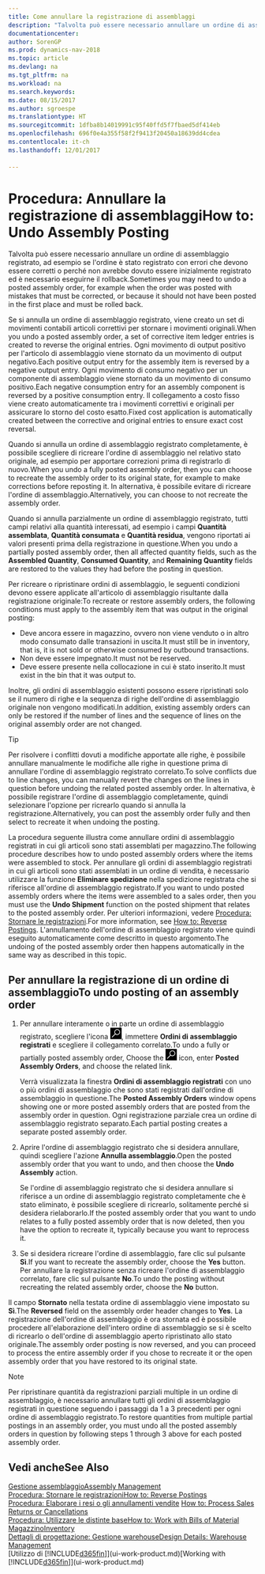 ```yaml
---
title: Come annullare la registrazione di assemblaggi
description: "Talvolta può essere necessario annullare un ordine di assemblaggio registrato, ad esempio se l'ordine è stato registrato con errori che devono essere corretti o perché non avrebbe dovuto essere inizialmente registrato ed è necessario eseguirne il rollback."
documentationcenter: 
author: SorenGP
ms.prod: dynamics-nav-2018
ms.topic: article
ms.devlang: na
ms.tgt_pltfrm: na
ms.workload: na
ms.search.keywords: 
ms.date: 08/15/2017
ms.author: sgroespe
ms.translationtype: HT
ms.sourcegitcommit: 1dfba8b14019991c95f40ffd5f7fbaed5df414eb
ms.openlocfilehash: 696f0e4a355f58f2f9413f20450a18639dd4cdea
ms.contentlocale: it-ch
ms.lasthandoff: 12/01/2017

---
```

# <a name="how-to-undo-assembly-posting"></a><span data-ttu-id="918c5-103">Procedura: Annullare la registrazione di assemblaggi</span><span class="sxs-lookup"><span data-stu-id="918c5-103">How to: Undo Assembly Posting</span></span>
<span data-ttu-id="918c5-104">Talvolta può essere necessario annullare un ordine di assemblaggio registrato, ad esempio se l'ordine è stato registrato con errori che devono essere corretti o perché non avrebbe dovuto essere inizialmente registrato ed è necessario eseguirne il rollback.</span><span class="sxs-lookup"><span data-stu-id="918c5-104">Sometimes you may need to undo a posted assembly order, for example when the order was posted with mistakes that must be corrected, or because it should not have been posted in the first place and must be rolled back.</span></span>

<span data-ttu-id="918c5-105">Se si annulla un ordine di assemblaggio registrato, viene creato un set di movimenti contabili articoli correttivi per stornare i movimenti originali.</span><span class="sxs-lookup"><span data-stu-id="918c5-105">When you undo a posted assembly order, a set of corrective item ledger entries is created to reverse the original entries.</span></span> <span data-ttu-id="918c5-106">Ogni movimento di output positivo per l'articolo di assemblaggio viene stornato da un movimento di output negativo.</span><span class="sxs-lookup"><span data-stu-id="918c5-106">Each positive output entry for the assembly item is reversed by a negative output entry.</span></span> <span data-ttu-id="918c5-107">Ogni movimento di consumo negativo per un componente di assemblaggio viene stornato da un movimento di consumo positivo.</span><span class="sxs-lookup"><span data-stu-id="918c5-107">Each negative consumption entry for an assembly component is reversed by a positive consumption entry.</span></span> <span data-ttu-id="918c5-108">Il collegamento a costo fisso viene creato automaticamente tra i movimenti correttivi e originali per assicurare lo storno del costo esatto.</span><span class="sxs-lookup"><span data-stu-id="918c5-108">Fixed cost application is automatically created between the corrective and original entries to ensure exact cost reversal.</span></span>  

<span data-ttu-id="918c5-109">Quando si annulla un ordine di assemblaggio registrato completamente, è possibile scegliere di ricreare l'ordine di assemblaggio nel relativo stato originale, ad esempio per apportare correzioni prima di registrarlo di nuovo.</span><span class="sxs-lookup"><span data-stu-id="918c5-109">When you undo a fully posted assembly order, then you can choose to recreate the assembly order to its original state, for example to make corrections before reposting it.</span></span> <span data-ttu-id="918c5-110">In alternativa, è possibile evitare di ricreare l'ordine di assemblaggio.</span><span class="sxs-lookup"><span data-stu-id="918c5-110">Alternatively, you can choose to not recreate the assembly order.</span></span>  

<span data-ttu-id="918c5-111">Quando si annulla parzialmente un ordine di assemblaggio registrato, tutti campi relativi alla quantità interessati, ad esempio i campi **Quantità assemblata**, **Quantità consumata** e **Quantità residua**, vengono riportati ai valori presenti prima della registrazione in questione.</span><span class="sxs-lookup"><span data-stu-id="918c5-111">When you undo a partially posted assembly order, then all affected quantity fields, such as the **Assembled Quantity**, **Consumed Quantity**, and **Remaining Quantity** fields are restored to the values they had before the posting in question.</span></span>  

<span data-ttu-id="918c5-112">Per ricreare o ripristinare ordini di assemblaggio, le seguenti condizioni devono essere applicate all'articolo di assemblaggio risultante dalla registrazione originale:</span><span class="sxs-lookup"><span data-stu-id="918c5-112">To recreate or restore assembly orders, the following conditions must apply to the assembly item that was output in the original posting:</span></span>  

-   <span data-ttu-id="918c5-113">Deve ancora essere in magazzino, ovvero non viene venduto o in altro modo consumato dalle transazioni in uscita.</span><span class="sxs-lookup"><span data-stu-id="918c5-113">It must still be in inventory, that is, it is not sold or otherwise consumed by outbound transactions.</span></span>  
-   <span data-ttu-id="918c5-114">Non deve essere impegnato.</span><span class="sxs-lookup"><span data-stu-id="918c5-114">It must not be reserved.</span></span>  
-   <span data-ttu-id="918c5-115">Deve essere presente nella collocazione in cui è stato inserito.</span><span class="sxs-lookup"><span data-stu-id="918c5-115">It must exist in the bin that it was output to.</span></span>  

<span data-ttu-id="918c5-116">Inoltre, gli ordini di assemblaggio esistenti possono essere ripristinati solo se il numero di righe e la sequenza di righe dell'ordine di assemblaggio originale non vengono modificati.</span><span class="sxs-lookup"><span data-stu-id="918c5-116">In addition, existing assembly orders can only be restored if the number of lines and the sequence of lines on the original assembly order are not changed.</span></span>  

> [!TIP]  
>  <span data-ttu-id="918c5-117">Per risolvere i conflitti dovuti a modifiche apportate alle righe, è possibile annullare manualmente le modifiche alle righe in questione prima di annullare l'ordine di assemblaggio registrato correlato.</span><span class="sxs-lookup"><span data-stu-id="918c5-117">To solve conflicts due to line changes, you can manually revert the changes on the lines in question before undoing the related posted assembly order.</span></span> <span data-ttu-id="918c5-118">In alternativa, è possibile registrare l'ordine di assemblaggio completamente, quindi selezionare l'opzione per ricrearlo quando si annulla la registrazione.</span><span class="sxs-lookup"><span data-stu-id="918c5-118">Alternatively, you can post the assembly order fully and then select to recreate it when undoing the posting.</span></span>  

<span data-ttu-id="918c5-119">La procedura seguente illustra come annullare ordini di assemblaggio registrati in cui gli articoli sono stati assemblati per magazzino.</span><span class="sxs-lookup"><span data-stu-id="918c5-119">The following procedure describes how to undo posted assembly orders where the items were assembled to stock.</span></span> <span data-ttu-id="918c5-120">Per annullare gli ordini di assemblaggio registrati in cui gli articoli sono stati assemblati in un ordine di vendita, è necessario utilizzare la funzione **Eliminare spedizione** nella spedizione registrata che si riferisce all'ordine di assemblaggio registrato.</span><span class="sxs-lookup"><span data-stu-id="918c5-120">If you want to undo posted assembly orders where the items were assembled to a sales order, then you must use the **Undo Shipment** function on the posted shipment that relates to the posted assembly order.</span></span> <span data-ttu-id="918c5-121">Per ulteriori informazioni, vedere [Procedura: Stornare le registrazioni](finance-how-reverse-journal-posting.md).</span><span class="sxs-lookup"><span data-stu-id="918c5-121">For more information, see [How to: Reverse Postings](finance-how-reverse-journal-posting.md).</span></span> <span data-ttu-id="918c5-122">L'annullamento dell'ordine di assemblaggio registrato viene quindi eseguito automaticamente come descritto in questo argomento.</span><span class="sxs-lookup"><span data-stu-id="918c5-122">The undoing of the posted assembly order then happens automatically in the same way as described in this topic.</span></span>  

## <a name="to-undo-posting-of-an-assembly-order"></a><span data-ttu-id="918c5-123">Per annullare la registrazione di un ordine di assemblaggio</span><span class="sxs-lookup"><span data-stu-id="918c5-123">To undo posting of an assembly order</span></span>  
1.  <span data-ttu-id="918c5-124">Per annullare interamente o in parte un ordine di assemblaggio registrato, scegliere l'icona ![Cerca pagina o report](media/ui-search/search_small.png "icona Cerca pagina o report"), immettere **Ordini di assemblaggio registrati** e scegliere il collegamento correlato.</span><span class="sxs-lookup"><span data-stu-id="918c5-124">To undo a fully or partially posted assembly order, Choose the ![Search for Page or Report](media/ui-search/search_small.png "Search for Page or Report icon") icon, enter **Posted Assembly Orders**, and choose the related link.</span></span>  

    <span data-ttu-id="918c5-125">Verrà visualizzata la finestra **Ordini di assemblaggio registrati** con uno o più ordini di assemblaggio che sono stati registrati dall'ordine di assemblaggio in questione.</span><span class="sxs-lookup"><span data-stu-id="918c5-125">The **Posted Assembly Orders** window opens showing one or more posted assembly orders that are posted from the assembly order in question.</span></span> <span data-ttu-id="918c5-126">Ogni registrazione parziale crea un ordine di assemblaggio registrato separato.</span><span class="sxs-lookup"><span data-stu-id="918c5-126">Each partial posting creates a separate posted assembly order.</span></span>  
2.  <span data-ttu-id="918c5-127">Aprire l'ordine di assemblaggio registrato che si desidera annullare, quindi scegliere l'azione **Annulla assemblaggio**.</span><span class="sxs-lookup"><span data-stu-id="918c5-127">Open the posted assembly order that you want to undo, and then choose the **Undo Assembly** action.</span></span>  

    <span data-ttu-id="918c5-128">Se l'ordine di assemblaggio registrato che si desidera annullare si riferisce a un ordine di assemblaggio registrato completamente che è stato eliminato, è possibile scegliere di ricrearlo, solitamente perché si desidera rielaborarlo.</span><span class="sxs-lookup"><span data-stu-id="918c5-128">If the posted assembly order that you want to undo relates to a fully posted assembly order that is now deleted, then you have the option to recreate it, typically because you want to reprocess it.</span></span>  
3.  <span data-ttu-id="918c5-129">Se si desidera ricreare l'ordine di assemblaggio, fare clic sul pulsante **Sì**.</span><span class="sxs-lookup"><span data-stu-id="918c5-129">If you want to recreate the assembly order, choose the **Yes** button.</span></span> <span data-ttu-id="918c5-130">Per annullare la registrazione senza ricreare l'ordine di assemblaggio correlato, fare clic sul pulsante **No**.</span><span class="sxs-lookup"><span data-stu-id="918c5-130">To undo the posting without recreating the related assembly order, choose the **No** button.</span></span>  

<span data-ttu-id="918c5-131">Il campo **Stornato** nella testata ordine di assemblaggio viene impostato su **Sì**.</span><span class="sxs-lookup"><span data-stu-id="918c5-131">The **Reversed** field on the assembly order header changes to **Yes**.</span></span> <span data-ttu-id="918c5-132">La registrazione dell'ordine di assemblaggio è ora stornata ed è possibile procedere all'elaborazione dell'intero ordine di assemblaggio se si è scelto di ricrearlo o dell'ordine di assemblaggio aperto ripristinato allo stato originale.</span><span class="sxs-lookup"><span data-stu-id="918c5-132">The assembly order posting is now reversed, and you can proceed to process the entire assembly order if you chose to recreate it or the open assembly order that you have restored to its original state.</span></span>  

> [!NOTE]  
>  <span data-ttu-id="918c5-133">Per ripristinare quantità da registrazioni parziali multiple in un ordine di assemblaggio, è necessario annullare tutti gli ordini di assemblaggio registrati in questione seguendo i passaggi da 1 a 3 precedenti per ogni ordine di assemblaggio registrato.</span><span class="sxs-lookup"><span data-stu-id="918c5-133">To restore quantities from multiple partial postings in an assembly order, you must undo all the posted assembly orders in question by following steps 1 through 3 above for each posted assembly order.</span></span>  

## <a name="see-also"></a><span data-ttu-id="918c5-134">Vedi anche</span><span class="sxs-lookup"><span data-stu-id="918c5-134">See Also</span></span>  
[<span data-ttu-id="918c5-135">Gestione assemblaggio</span><span class="sxs-lookup"><span data-stu-id="918c5-135">Assembly Management</span></span>](assembly-assemble-items.md)  
[<span data-ttu-id="918c5-136">Procedura: Stornare le registrazioni</span><span class="sxs-lookup"><span data-stu-id="918c5-136">How to: Reverse Postings</span></span>](finance-how-reverse-journal-posting.md)  
<span data-ttu-id="918c5-137">[Procedura: Elaborare i resi o gli annullamenti vendite](sales-how-process-sales-returns-cancellations.md)  </span><span class="sxs-lookup"><span data-stu-id="918c5-137">[How to: Process Sales Returns or Cancellations](sales-how-process-sales-returns-cancellations.md)  </span></span>  
[<span data-ttu-id="918c5-138">Procedura: Utilizzare le distinte base</span><span class="sxs-lookup"><span data-stu-id="918c5-138">How to: Work with Bills of Material</span></span>](inventory-how-work-BOMs.md)  
[<span data-ttu-id="918c5-139">Magazzino</span><span class="sxs-lookup"><span data-stu-id="918c5-139">Inventory</span></span>](inventory-manage-inventory.md)  
[<span data-ttu-id="918c5-140">Dettagli di progettazione: Gestione warehouse</span><span class="sxs-lookup"><span data-stu-id="918c5-140">Design Details: Warehouse Management</span></span>](design-details-warehouse-management.md)  
<span data-ttu-id="918c5-141">[Utilizzo di [!INCLUDE[d365fin](includes/d365fin_md.md)]](ui-work-product.md)</span><span class="sxs-lookup"><span data-stu-id="918c5-141">[Working with [!INCLUDE[d365fin](includes/d365fin_md.md)]](ui-work-product.md)</span></span>

